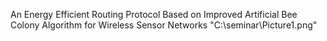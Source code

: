 An Energy Efficient Routing Protocol Based on Improved Artificial Bee Colony Algorithm for Wireless Sensor Networks
"C:\seminar\Picture1.png"
